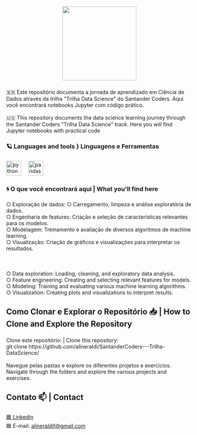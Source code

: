 ###

<div align="center">
  <img height="200" src="https://i.postimg.cc/yWCJ2ps3/Banner-para-Linkedin-Tecnologia-em-Preto-4.png"  />
</div>

###

<p align="left">🇧🇷 Este repositório documenta a jornada de aprendizado em Ciência de Dados através da trilha "Trilha Data Science" do Santander Coders. Aqui você encontrará notebooks Jupyter com código prático.<br><br>🇺🇸 This repository documents the data science learning journey through the Santander Coders "Trilha Data Science" track. Here you will find Jupyter notebooks with practical code</p>

###

<h3 align="left">🪐 Languages and tools } Linguagens e Ferramentas</h3>

###

<div align="left">
  <img src="https://cdn.jsdelivr.net/gh/devicons/devicon/icons/python/python-original.svg" height="40" alt="python logo"  />
  <img width="12" />
  <img src="https://cdn.jsdelivr.net/gh/devicons/devicon/icons/pandas/pandas-original.svg" height="40" alt="pandas logo"  />
</div>

###

<h3 align="left">🌀 O que você encontrará aqui | What you'll find here</h3>

###

<p align="left">○ Exploração de dados: ○ Carregamento, limpeza e análise exploratória de dados.<br>○ Engenharia de features: Criação e seleção de características relevantes para os modelos.<br>○ Modelagem: Treinamento e avaliação de diversos algoritmos de machine learning.<br>○ Visualização: Criação de gráficos e visualizações para interpretar os resultados.<br><br><br><br>○ Data exploration: Loading, cleaning, and exploratory data analysis.<br>○ Feature engineering: Creating and selecting relevant features for models.<br>○ Modeling: Training and evaluating various machine learning algorithms.<br>○ Visualization: Creating plots and visualizations to interpret results.</p>

###

<h2 align="left">Como Clonar e Explorar o Repositório 📥 | How to Clone and Explore the Repository</h2>

###

<p align="left">Clone este repositório: | Clone this repository:<br>git clone https://github.com/alineraldi/SantanderCoders---Trilha-DataScience/<br><br>Navegue pelas pastas e explore os diferentes projetos e exercícios.<br>Navigate through the folders and explore the various projects and exercises.</p>

###

<h2 align="left">Contato 📫 | Contact</h2>

###

[🟦 Linkedin](https://www.linkedin.com/in/aline-raldi/)  
🟦 E-mail: [alineraldif@gmail.com](mailto:alineraldif@gmail.com)

###
